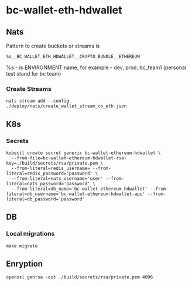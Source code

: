 # bc-wallet-eth-hdwallet

## Nats

Pattern to create buckets or streams is
```
%s__BC_WALLET_ETH_HDWALLET__CRYPTO_BUNDLE__ETHEREUM
```
%s - is ENVIRONMENT name, for example - dev, prod, bc_team1 (personal test stand for bc team)

### Create Streams
```
nats stream add --config ./deploy/nats/create_wallet_stream_cb_eth.json
```

## K8s

### Secrets

```
kubectl create secret generic bc-wallet-ethereum-hdwallet \
  --from-file=bc-wallet-ethereum-hdwallet-rsa-key=./build/secrets/rsa/private.pem \
  --from-literal=redis_username= --from-literal=redis_password='password' \
  --from-literal=nats_username='user' --from-literal=nats_password='password' \
  --from-literal=db_name='bc-wallet-ethereum-hdwallet' --from-literal=db_username='bc-wallet-ethereum-hdwallet-api' --from-literal=db_password='password'
```

## DB

### Local migrations

```
make migrate
```

## Enryption

```
openssl genrsa -out ./build/secrets/rsa/private.pem 4096
```